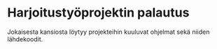 # Harjoitustyöprojektin palautus
Jokaisesta kansiosta löytyy projekteihin kuuluvat ohjelmat sekä niiden lähdekoodit.
